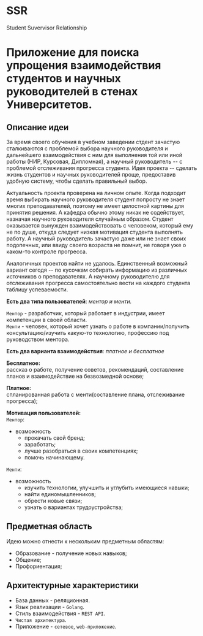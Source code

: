 # SSR
Student Suvervisor Relationship

# Приложение для поиска упрощения взаимодействия студентов и научных руководителей в стенах Университетов.

## Описание идеи
За время своего обучения в учебном заведении стдент зачастую сталкиваются с проблемой выбора научного руководителя и дальнейшего взаимодействия с ним для выполнения той или иной работы (НИР, Курсовая, Дипломная), а научный руководитель -- с проблемой отслеживания прогресса студента. Идея проекта -- сделать жизнь студентов и научных руководителей проще, предоставив удобную систему, чтобы сделать правильный выбор.

Актуальность проекта проверена на личном опыте. Когда подходит время выбирать научного руководителя студент попросту не знает многих преподавателей, поэтому не имеет целостной картины для принятия решения. А кафедра обычно этому никак не содействует, назначая научного руководителя случайным образом. Студент оказывается вынужден взаимодействовать с человеком, который ему не по душе, откуда следует низкая мотивация студента выполнять работу. А научный руководитель зачастую даже или не знает своих подопечных, или ввиду своего возраста не помнит, не говоря уже о каком-то контроле прогресса.

Аналогичных проектов найти не удалось. Единственный возможный вариант сегодя -- по кусочкам собирать информацию из различных источников о преподавателях. А научному руководителю для отслеживания прогресса самостоятельно вести на каждого студента таблицу успеваемости.



**Есть два типа пользователей**: *ментор и менти.*

`Ментор` - разработчик, который работает в индустрии, имеет компетенции в своей области.  
`Менти` - человек, который хочет узнать о работе в компании/получить консультацию/изучить какую-то технологию, профессию под руководством ментора.  

**Есть два варианта взаимодействия**: *платное и бесплатное*  

**Бесплатное:**  
рассказ о работе, получение советов, рекомендаций, составление планов и взаимодействие на безвозмедной основе;

**Платное:**  
спланированная работа с менти(составление плана, отслеживание прогресса);

**Мотивация пользователей:**  
`Ментор`:
- возможность
  - прокачать свой бренд;
  - заработать;
  - лучше разобраться в своих компетенциях;
  - помочь начинающему.

`Менти`:
- возможность
  - изучить технологии, улучшить и углубить имеющиеся навыки;
  - найти единомышленников;
  - обрести новые связи;
  - узнать о вариантах трудоустройства;

## Предметная область
Идею можно отнести к нескольким предметным областям:
  - Образование - получение новых навыков;
  - Общение;
  - Профориентация;

## Архитектурные характеристики  

- База данных - реляционная.
- Язык реализации - `Golang`.
- Стиль взаимодействия - `REST API`.
- `Чистая архитектура`.
- Приложение - `сетевое`, `web-приложение`.


